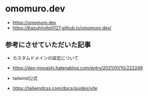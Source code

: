 # omomuro.dev

- https://omomuro.dev
- https://KazuhiroIto0127.github.io/omomuro.dev/

## 参考にさせていただいた記事

- カスタムドメインの設定について
- https://dev-moyashi.hatenablog.com/entry/2021/01/10/222249


- tailwind公式
- https://tailwindcss.com/docs/guides/vite
